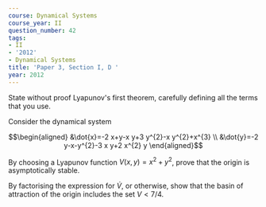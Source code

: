 ```yaml
---
course: Dynamical Systems
course_year: II
question_number: 42
tags:
- II
- '2012'
- Dynamical Systems
title: 'Paper 3, Section I, D '
year: 2012
---
```




State without proof Lyapunov's first theorem, carefully defining all the terms that you use.

Consider the dynamical system

$$\begin{aligned}
&\dot{x}=-2 x+y-x y+3 y^{2}-x y^{2}+x^{3} \\
&\dot{y}=-2 y-x-y^{2}-3 x y+2 x^{2} y
\end{aligned}$$

By choosing a Lyapunov function $V(x, y)=x^{2}+y^{2}$, prove that the origin is asymptotically stable.

By factorising the expression for $\dot{V}$, or otherwise, show that the basin of attraction of the origin includes the set $V<7 / 4$.